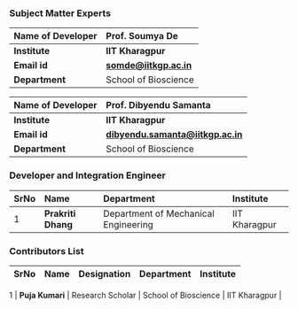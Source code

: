 ### Subject Matter Experts

<b>Name of Developer | <b> Prof. Soumya De 
:--|:--|
<b> Institute | <b>  IIT Kharagpur
<b> Email id|     <b>  somde@iitkgp.ac.in
<b> Department |  School of Bioscience

<b>Name of Developer | <b>  Prof. Dibyendu Samanta 
:--|:--|
<b> Institute | <b>  IIT Kharagpur
<b> Email id|     <b>  dibyendu.samanta@iitkgp.ac.in
<b> Department |  School of Bioscience


### Developer and Integration Engineer

SrNo | Name  | Department| Institute| 
:--|:--|:--|:--|
1 | **Prakriti Dhang** |  Department of Mechanical Engineering | IIT Kharagpur |


### Contributors List

SrNo | Name | Designation | Department| Institute| 
:--|:--|:--|:--|:--|

1 | **Puja Kumari** | Research Scholar | School of Bioscience | IIT Kharagpur |